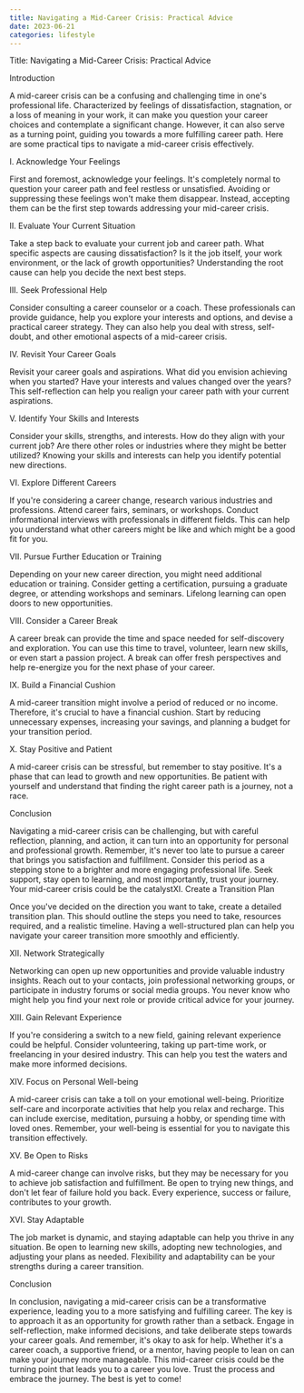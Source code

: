 ```yaml
---
title: Navigating a Mid-Career Crisis: Practical Advice
date: 2023-06-21
categories: lifestyle
---
```


Title: Navigating a Mid-Career Crisis: Practical Advice

Introduction

A mid-career crisis can be a confusing and challenging time in one's professional life. Characterized by feelings of dissatisfaction, stagnation, or a loss of meaning in your work, it can make you question your career choices and contemplate a significant change. However, it can also serve as a turning point, guiding you towards a more fulfilling career path. Here are some practical tips to navigate a mid-career crisis effectively.

I. Acknowledge Your Feelings

First and foremost, acknowledge your feelings. It's completely normal to question your career path and feel restless or unsatisfied. Avoiding or suppressing these feelings won't make them disappear. Instead, accepting them can be the first step towards addressing your mid-career crisis.

II. Evaluate Your Current Situation

Take a step back to evaluate your current job and career path. What specific aspects are causing dissatisfaction? Is it the job itself, your work environment, or the lack of growth opportunities? Understanding the root cause can help you decide the next best steps.

III. Seek Professional Help

Consider consulting a career counselor or a coach. These professionals can provide guidance, help you explore your interests and options, and devise a practical career strategy. They can also help you deal with stress, self-doubt, and other emotional aspects of a mid-career crisis.

IV. Revisit Your Career Goals

Revisit your career goals and aspirations. What did you envision achieving when you started? Have your interests and values changed over the years? This self-reflection can help you realign your career path with your current aspirations.

V. Identify Your Skills and Interests

Consider your skills, strengths, and interests. How do they align with your current job? Are there other roles or industries where they might be better utilized? Knowing your skills and interests can help you identify potential new directions.

VI. Explore Different Careers

If you're considering a career change, research various industries and professions. Attend career fairs, seminars, or workshops. Conduct informational interviews with professionals in different fields. This can help you understand what other careers might be like and which might be a good fit for you.

VII. Pursue Further Education or Training

Depending on your new career direction, you might need additional education or training. Consider getting a certification, pursuing a graduate degree, or attending workshops and seminars. Lifelong learning can open doors to new opportunities.

VIII. Consider a Career Break

A career break can provide the time and space needed for self-discovery and exploration. You can use this time to travel, volunteer, learn new skills, or even start a passion project. A break can offer fresh perspectives and help re-energize you for the next phase of your career.

IX. Build a Financial Cushion

A mid-career transition might involve a period of reduced or no income. Therefore, it's crucial to have a financial cushion. Start by reducing unnecessary expenses, increasing your savings, and planning a budget for your transition period.

X. Stay Positive and Patient

A mid-career crisis can be stressful, but remember to stay positive. It's a phase that can lead to growth and new opportunities. Be patient with yourself and understand that finding the right career path is a journey, not a race.

Conclusion

Navigating a mid-career crisis can be challenging, but with careful reflection, planning, and action, it can turn into an opportunity for personal and professional growth. Remember, it's never too late to pursue a career that brings you satisfaction and fulfillment. Consider this period as a stepping stone to a brighter and more engaging professional life. Seek support, stay open to learning, and most importantly, trust your journey. Your mid-career crisis could be the catalystXI. Create a Transition Plan

Once you've decided on the direction you want to take, create a detailed transition plan. This should outline the steps you need to take, resources required, and a realistic timeline. Having a well-structured plan can help you navigate your career transition more smoothly and efficiently.

XII. Network Strategically

Networking can open up new opportunities and provide valuable industry insights. Reach out to your contacts, join professional networking groups, or participate in industry forums or social media groups. You never know who might help you find your next role or provide critical advice for your journey.

XIII. Gain Relevant Experience

If you're considering a switch to a new field, gaining relevant experience could be helpful. Consider volunteering, taking up part-time work, or freelancing in your desired industry. This can help you test the waters and make more informed decisions.

XIV. Focus on Personal Well-being

A mid-career crisis can take a toll on your emotional well-being. Prioritize self-care and incorporate activities that help you relax and recharge. This can include exercise, meditation, pursuing a hobby, or spending time with loved ones. Remember, your well-being is essential for you to navigate this transition effectively.

XV. Be Open to Risks

A mid-career change can involve risks, but they may be necessary for you to achieve job satisfaction and fulfillment. Be open to trying new things, and don't let fear of failure hold you back. Every experience, success or failure, contributes to your growth.

XVI. Stay Adaptable

The job market is dynamic, and staying adaptable can help you thrive in any situation. Be open to learning new skills, adopting new technologies, and adjusting your plans as needed. Flexibility and adaptability can be your strengths during a career transition.

Conclusion

In conclusion, navigating a mid-career crisis can be a transformative experience, leading you to a more satisfying and fulfilling career. The key is to approach it as an opportunity for growth rather than a setback. Engage in self-reflection, make informed decisions, and take deliberate steps towards your career goals. And remember, it's okay to ask for help. Whether it's a career coach, a supportive friend, or a mentor, having people to lean on can make your journey more manageable. This mid-career crisis could be the turning point that leads you to a career you love. Trust the process and embrace the journey. The best is yet to come!